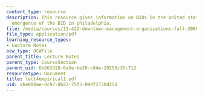 ```yaml
---
content_type: resource
description: This resource gives information on BIDs in the united states, and the
  emergence of the BID in philadelphia.
file: /media/courses/11-422-downtown-management-organizations-fall-2006/abe008aedc970b2275f309df2730d25d_lect4empirical1.pdf
file_type: application/pdf
learning_resource_types:
- Lecture Notes
ocw_type: OCWFile
parent_title: Lecture Notes
parent_type: CourseSection
parent_uid: 6b862d28-6a6e-be20-c04e-19258c35c712
resourcetype: Document
title: lect4empirical1.pdf
uid: abe008ae-dc97-0b22-75f3-09df2730d25d
---
```

